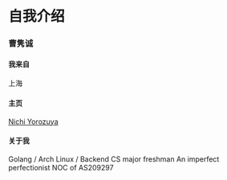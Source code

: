 # 自我介绍

### 曹隽诚

#### 我来自

上海

#### 主页

[Nichi Yorozuya](https://nichi.co)

#### 关于我

Golang / Arch Linux / Backend
CS major freshman
An imperfect perfectionist
NOC of AS209297